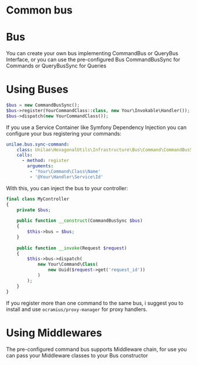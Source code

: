 # Common bus

# Bus

You can create your own bus implementing CommandBus or QueryBus Interface, or you can use the pre-configured Bus CommandBusSync for Commands or QueryBusSync for Queries

# Using Buses

```php
$bus = new CommandBusSync();
$bus->register(YourCommandClass::class, new Your\Invokable\Handler());
$bus->dispatch(new YourCommandClass());
```
If you use a Service Container like Symfony Dependency Injection you can configure your bus registering your commands:
```yaml
unilae.bus.sync-command:
    class: Unilae\HexagonalUtils\Infrastructure\Bus\Command\CommandBusSync
    calls:
      - method: register
        arguments:
         - 'Your\Command\Class\Name'
         - '@Your\Handler\Service\Id'
```
With this, you can inject the bus to your controller:

```php
final class MyController
{
    private $bus;
    
    public function __construct(CommandBusSync $bus)
    {
        $this->bus = $bus;    
    }
    
    public function __invoke(Request $request)
    {
        $this->bus->dispatch(
            new Your\Command\Class(
                new Uuid($request->get('request_id'))
            )
        );
    }
}

```

If you register more than one command to the same bus, i suggest you to install and use `ocramius/proxy-manager` for proxy handlers.

# Using Middlewares
The pre-configured command bus supports Middleware chain, for use you can pass your Middleware classes to your Bus constructor